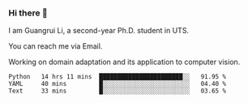 ### Hi there 👋

<!--
**Solacex/Solacex** is a ✨ _special_ ✨ repository because its `README.md` (this file) appears on your GitHub profile.

Here are some ideas to get you started:

- 🔭 I’m currently working on ...
- 🌱 I’m currently learning ...
- 👯 I’m looking to collaborate on ...
- 🤔 I’m looking for help with ...
- 💬 Ask me about ...
- 📫 How to reach me: ...
- 😄 Pronouns: ...
- ⚡ Fun fact: ...
-->
I am Guangrui Li, a second-year Ph.D. student in UTS.

You can reach me via Email.

Working on domain adaptation and its application to computer vision. 
<!--START_SECTION:waka-->
```text
Python   14 hrs 11 mins  ███████████████████████░░   91.95 % 
YAML     40 mins         █░░░░░░░░░░░░░░░░░░░░░░░░   04.40 % 
Text     33 mins         █░░░░░░░░░░░░░░░░░░░░░░░░   03.65 % 
```
<!--END_SECTION:waka-->

